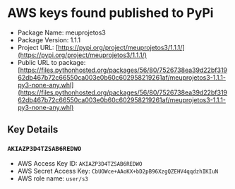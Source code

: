 # AWS keys found published to PyPi

* Package Name: meuprojetos3
* Package Version: 1.1.1
* Project URL: [https://pypi.org/project/meuprojetos3/1.1.1/](https://pypi.org/project/meuprojetos3/1.1.1/)
* Public URL to package: [https://files.pythonhosted.org/packages/56/80/7526738ea39d22bf31962db467b72c66550ca003e0b60c602958219261af/meuprojetos3-1.1.1-py3-none-any.whl](https://files.pythonhosted.org/packages/56/80/7526738ea39d22bf31962db467b72c66550ca003e0b60c602958219261af/meuprojetos3-1.1.1-py3-none-any.whl)

## Key Details
### `AKIAZP3D4TZSAB6REDWO`

* AWS Access Key ID: `AKIAZP3D4TZSAB6REDWO`
* AWS Secret Access Key: `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` 
* AWS role name: `user/s3`
